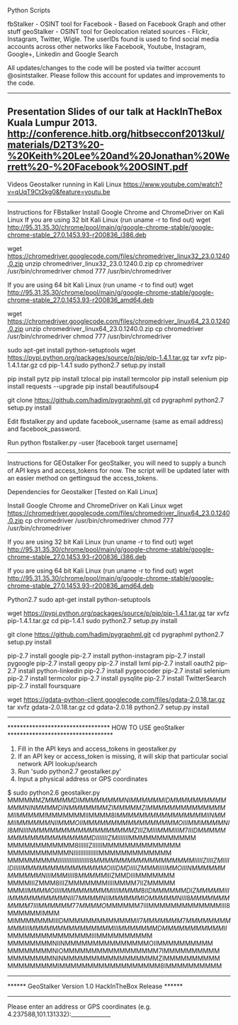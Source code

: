 Python Scripts

fbStalker - OSINT tool for Facebook - Based on Facebook Graph and other stuff
geoStalker - OSINT tool for Geolocation related sources - Flickr, Instagram, Twitter, Wigle. The userIDs found is used to find social media accounts across other networks like Facebook, Youtube, Instagram, Google+, Linkedin and Google Search

All updates/changes to the code will be posted via twitter account @osintstalker. 
Please follow this account for updates and improvements to the code.

------------------------------------------------------------------------------------------ 
Presentation Slides of our talk at HackInTheBox Kuala Lumpur 2013.
http://conference.hitb.org/hitbsecconf2013kul/materials/D2T3%20-%20Keith%20Lee%20and%20Jonathan%20Werrett%20-%20Facebook%20OSINT.pdf
------------------------------------------------------------------------------------------ 

Videos
Geostalker running in Kali Linux
https://www.youtube.com/watch?v=qUqT9Ct2kg0&feature=youtu.be

------------------------------------------------------------------------------------------ 
Instructions for FBstalker
Install Google Chrome and ChromeDriver on Kali Linux
If you are using 32 bit Kali Linux (run uname -r to find out)
wget http://95.31.35.30/chrome/pool/main/g/google-chrome-stable/google-chrome-stable_27.0.1453.93-r200836_i386.deb

wget https://chromedriver.googlecode.com/files/chromedriver_linux32_23.0.1240.0.zip
unzip chromedriver_linux32_23.0.1240.0.zip
cp chromedriver /usr/bin/chromedriver
chmod 777 /usr/bin/chromedriver

If you are using 64 bit Kali Linux (run uname -r to find out)
wget http://95.31.35.30/chrome/pool/main/g/google-chrome-stable/google-chrome-stable_27.0.1453.93-r200836_amd64.deb

wget https://chromedriver.googlecode.com/files/chromedriver_linux64_23.0.1240.0.zip
unzip chromedriver_linux64_23.0.1240.0.zip
cp chromedriver /usr/bin/chromedriver
chmod 777 /usr/bin/chromedriver

sudo apt-get install python-setuptools
wget https://pypi.python.org/packages/source/p/pip/pip-1.4.1.tar.gz
tar xvfz pip-1.4.1.tar.gz
cd pip-1.4.1
sudo python2.7 setup.py install

pip install pytz
pip install tzlocal
pip install termcolor
pip install selenium
pip install requests --upgrade
pip install beautifulsoup4 

git clone https://github.com/hadim/pygraphml.git
cd pygraphml
python2.7 setup.py install

Edit fbstalker.py and update facebook_username (same as email address) and facebook_password.

Run python fbstalker.py -user [facebook target username]

------------------------------------------------------------------------------------------ 
Instructions for GEOstalker
For geoStalker, you will need to supply a bunch of API keys and access_tokens for now. The script will be updated later with an easier method on gettingsud the access_tokens.

Dependencies for Geostalker 
[Tested on Kali Linux]

Install Google Chrome and ChromeDriver on Kali Linux
wget https://chromedriver.googlecode.com/files/chromedriver_linux64_23.0.1240.0.zip
cp chromedriver /usr/bin/chromedriver
chmod 777 /usr/bin/chromedriver

If you are using 32 bit Kali Linux (run uname -r to find out)
wget http://95.31.35.30/chrome/pool/main/g/google-chrome-stable/google-chrome-stable_27.0.1453.93-r200836_i386.deb

If you are using 64 bit Kali Linux (run uname -r to find out)
wget http://95.31.35.30/chrome/pool/main/g/google-chrome-stable/google-chrome-stable_27.0.1453.93-r200836_amd64.deb

Python2.7
sudo apt-get install python-setuptools

wget https://pypi.python.org/packages/source/p/pip/pip-1.4.1.tar.gz
tar xvfz pip-1.4.1.tar.gz
cd pip-1.4.1
sudo python2.7 setup.py install

git clone https://github.com/hadim/pygraphml.git
cd pygraphml
python2.7 setup.py install

pip-2.7 install google
pip-2.7 install python-instagram
pip-2.7 install pygoogle
pip-2.7 install geopy
pip-2.7 install lxml
pip-2.7 install oauth2
pip-2.7 install python-linkedin
pip-2.7 install pygeocoder
pip-2.7 install selenium
pip-2.7 install termcolor
pip-2.7 install pysqlite
pip-2.7 install TwitterSearch
pip-2.7 install foursquare


wget https://gdata-python-client.googlecode.com/files/gdata-2.0.18.tar.gz
tar xvfz gdata-2.0.18.tar.gz
cd gdata-2.0.18
python2.7 setup.py install

------------------------------------------------------------------------------------------ 
********************************* HOW TO USE geoStalker **********************************
1.	Fill in the API keys and access_tokens in geostalker.py 
2.	If an API key or access_token is missing, it will skip that particular social network API lookup/search
3.	Run 'sudo python2.7 geostalker.py'
4.	Input a physical address or GPS coordinates


$  sudo python2.6 geostalker.py 
MMMMMM$ZMMMMMDIMMMMMMMMNIMMMMMMIDMMMMMMM
MMMMMMNINMMMMDINMMMMMMMZIMMMMMZIMMMMMMMM
MMMMMMMIIMMMMMI$MMMMMMMIIMMMM8I$MMMMMMMM
MMMMMMMMIINMMMIIMMMMMMNIIMMMOIIMMMMMMMMM
MMMMMMMMOIIIMM$I$MMMMNII8MNIIINMMMMMMMMM
MMMMMMMMMZIIIZMIIIMMMIIIM7IIIDMMMMMMMMMM
MMMMMMMMMMDIIIIIIIZMIIIIIII$MMMMMMMMMMMM
MMMMMMMMMMMM8IIIIIIZIIIIIIMMMMMMMMMMMMMM
MMMMMMMMMMMNIIIIIIIIIIIIIIIMMMMMMMMMMMMM
MMMMMMMMM$IIIIIIIIIIIIIIIIIII8MMMMMMMMMM
MMMMMMMMIIIIIZIIIIZMIIIIIDIIIIIMMMMMMMMM
MMMMMMOIIIDMDIIIIZMMMIIIIIMMOIIINMMMMMMM
MMMMMNIIIMMMIIII8MMMMM$IIIZMMDIIIMMMMMMM
MMMMIIIZMMM8IIIZMMMMMMMIIIIMMMM7IIZMMMMM
MMM$IIMMMMOIIIIMMMMMMMMMIIIIMMMM8IIDMMMM
MMDIZMMMMMIIIIMMMMMMMMMMNIII7MMMMNIIMMMM
MMIOMMMMMNIII8MMMMMMMMMMM7IIIMMMMMM77MMM
MO$MMMMMM7IIIMMMMMMMMMMMMMIII8MMMMMMIMMM
MIMMMMMMMIIIDMMMMMMMMMMMMM$II7MMMMMMM7MM
MMMMMMMMMIIIMMMMMMMMMMMMMMMIIIMMMMMMMDMM
MMMMMMMMMII$MMMMMMMMMMMMMMMIIIMMMMMMMMMM
MMMMMMMMNIINMMMMMMMMMMMMMMMOIIMMMMMMMMMM
MMMMMMMMNIOMMMMMMMMMMMMMMMMM7IMMMMMMMMMM
MMMMMMMMNINMMMMMMMMMMMMMMMMMZIMMMMMMMMMM
MMMMMMMMMIMMMMMMMMMMMMMMMMMM8IMMMMMMMMMM

**********************************************************
****** GeoStalker Version 1.0 HackInTheBox Release ******
**********************************************************

Please enter an address or GPS coordinates (e.g. 4.237588,101.131332):______________

